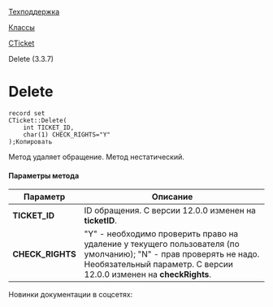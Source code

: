 [Техподдержка](/api_help/support/index.php)

[Классы](/api_help/support/classes/index.php)

[CTicket](/api_help/support/classes/cticket/index.php)

Delete (3.3.7)

Delete
======

```
record set
CTicket::Delete(
	int TICKET_ID,
	char(1) CHECK_RIGHTS="Y"
);Копировать
```

Метод удаляет обращение. Метод нестатический.

#### Параметры метода

| Параметр | Описание |
| --- | --- |
| **TICKET\_ID** | ID обращения. С версии 12.0.0 изменен на **ticketID**. |
| **CHECK\_RIGHTS** | "Y" - необходимо проверить право на удаление у текущего пользователя (по умолчанию); "N" - прав проверять не надо. Необязательный параметр. С версии 12.0.0 изменен на **checkRights**. |

Новинки документации в соцсетях: